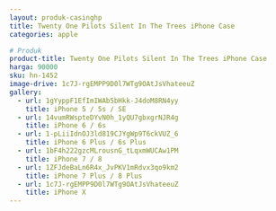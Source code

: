 ```yaml
---
layout: produk-casinghp
title: Twenty One Pilots Silent In The Trees iPhone Case
categories: apple

# Produk
product-title: Twenty One Pilots Silent In The Trees iPhone Case
harga: 90000
sku: hn-1452
image-drive: 1c7J-rgEMPP9D0l7WTg9OAtJsVhateeuZ
gallery:
  - url: 1gYyppF1EfImIWAb5bHkk-J4doM8RN4yy
    title: iPhone 5 / 5s / SE
  - url: 14vumRWspteDYvN0h_1yQU7gbxgrNJR4g
    title: iPhone 6 / 6s
  - url: 1-pLiiIdnOJ3ld819CJYgWp9T6ckVUZ_6
    title: iPhone 6 Plus / 6s Plus
  - url: 1bF4h222gzcMLrousnG_tLqxmWUCAw1PM
    title: iPhone 7 / 8
  - url: 1ZFJdeBaLn6R4x_JvPKV1mRdvx3qo9km2
    title: iPhone 7 Plus / 8 Plus
  - url: 1c7J-rgEMPP9D0l7WTg9OAtJsVhateeuZ
    title: iPhone X
---
```

